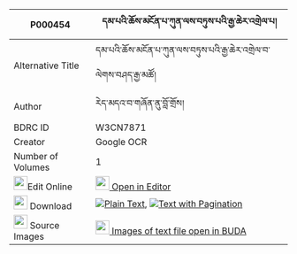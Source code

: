 |P000454|དམ་པའི་ཆོས་མངོན་པ་ཀུན་ལས་བཏུས་པའི་རྒྱ་ཆེར་འགྲེལ་པ། 
| --- | --- 
|Alternative Title |དམ་པའི་ཆོས་མངོན་པ་ཀུན་ལས་བཏུས་པའི་རྒྱ་ཆེར་འགྲེལ་བ་ལེགས་བཤད་རྒྱ་མཚོ།
|Author| རེད་མདའ་བ་གཞོན་ནུ་བློ་གྲོས།
|BDRC ID | W3CN7871
|Creator | Google OCR
|Number of Volumes| 1
|<img width="25" src="https://img.icons8.com/color/25/000000/edit-property.png">Edit Online| [<img width="25" src="https://avatars.githubusercontent.com/u/45091458?s=200&v=4"> Open in Editor](http://editor.openpecha.org/P000454)
|<img width="25" src="https://img.icons8.com/fluent/48/000000/download-2.png"/>  Download | [![](https://img.icons8.com/color/20/000000/txt.png)Plain Text](https://github.com/Openpecha/P000454/releases/download/v1/dampa_i_cho_ngonpa_kun_la_sa_t_plain_P000454.zip), [![](https://img.icons8.com/color/20/000000/txt.png)Text with Pagination](https://github.com/Openpecha/P000454/releases/download/v1/dampa_i_cho_ngonpa_kun_la_sa_t_pages_P000454.zip)
|<img width="25" src="https://img.icons8.com/plasticine/100/000000/pictures-folder.png"/>  Source Images | [<img width="25" src="https://library.bdrc.io/icons/BUDA-small.svg"> Images of text file open in BUDA](https://library.bdrc.io/show/bdr:W3CN7871)